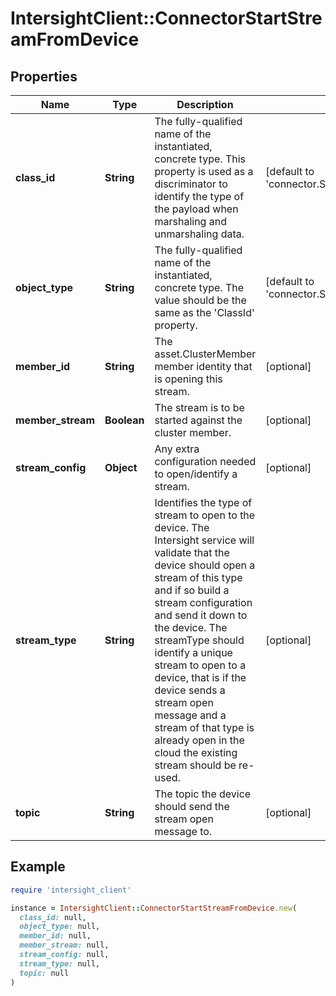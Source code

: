 # IntersightClient::ConnectorStartStreamFromDevice

## Properties

| Name | Type | Description | Notes |
| ---- | ---- | ----------- | ----- |
| **class_id** | **String** | The fully-qualified name of the instantiated, concrete type. This property is used as a discriminator to identify the type of the payload when marshaling and unmarshaling data. | [default to &#39;connector.StartStreamFromDevice&#39;] |
| **object_type** | **String** | The fully-qualified name of the instantiated, concrete type. The value should be the same as the &#39;ClassId&#39; property. | [default to &#39;connector.StartStreamFromDevice&#39;] |
| **member_id** | **String** | The asset.ClusterMember member identity that is opening this stream. | [optional] |
| **member_stream** | **Boolean** | The stream is to be started against the cluster member. | [optional] |
| **stream_config** | **Object** | Any extra configuration needed to open/identify a stream. | [optional] |
| **stream_type** | **String** | Identifies the type of stream to open to the device. The Intersight service will validate that the device should open a stream of this type and if so build a stream configuration and send it down to the device. The streamType should identify a unique stream to open to a device, that is if the device sends a stream open message and a stream of that type is already open in the cloud the existing stream should be re-used. | [optional] |
| **topic** | **String** | The topic the device should send the stream open message to. | [optional] |

## Example

```ruby
require 'intersight_client'

instance = IntersightClient::ConnectorStartStreamFromDevice.new(
  class_id: null,
  object_type: null,
  member_id: null,
  member_stream: null,
  stream_config: null,
  stream_type: null,
  topic: null
)
```

